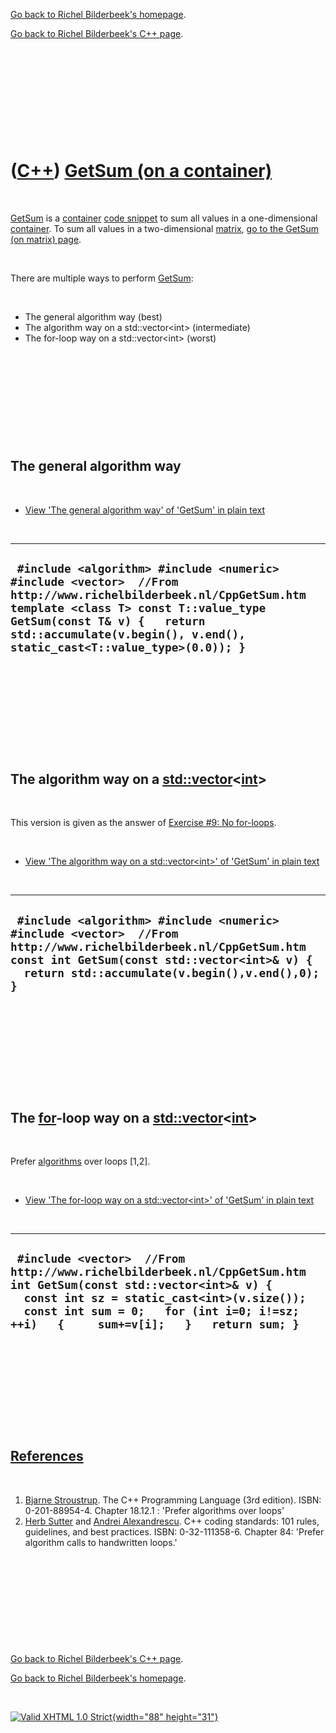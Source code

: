 [Go back to Richel Bilderbeek's homepage](index.htm).

[Go back to Richel Bilderbeek's C++ page](Cpp.htm).

 

 

 

 

 

([C++](Cpp.htm)) [GetSum (on a container)](CppGetSum.htm)
=========================================================

 

[GetSum](CppGetSum.htm) is a [container](CppContainer.htm) [code
snippet](CppCodeSnippets.htm) to sum all values in a one-dimensional
[container](CppContainer.htm). To sum all values in a two-dimensional
[matrix](CppMatrix.htm), [go to the GetSum (on matrix)
page](CppGetSumMatrix.htm).

 

There are multiple ways to perform [GetSum](CppGetSum.htm):

 

-   The general algorithm way (best)
-   The algorithm way on a std::vector&lt;int&gt; (intermediate)
-   The for-loop way on a std::vector&lt;int&gt; (worst)

 

 

 

 

 

The general algorithm way
-------------------------

 

-   [View 'The general algorithm way' of 'GetSum' in plain
    text](CppGetSumGenAlgo.txt)

 

  ----------------------------------------------------------------------------------------------------------------------------------------------------------------------------------------------------------------------------------------------------------------
  ` #include <algorithm> #include <numeric> #include <vector>  //From http://www.richelbilderbeek.nl/CppGetSum.htm template <class T> const T::value_type GetSum(const T& v) {   return std::accumulate(v.begin(), v.end(), static_cast<T::value_type>(0.0)); }`
  ----------------------------------------------------------------------------------------------------------------------------------------------------------------------------------------------------------------------------------------------------------------

 

 

 

 

 

The algorithm way on a [std::vector](CppVector.htm)&lt;[int](CppInt.htm)&gt;
----------------------------------------------------------------------------

 

This version is given as the answer of [Exercise \#9: No
for-loops](CppExerciseNoForLoops.htm).

 

-   [View 'The algorithm way on a std::vector&lt;int&gt;' of 'GetSum' in
    plain text](CppGetSumAlgoVector.txt)

 

  ------------------------------------------------------------------------------------------------------------------------------------------------------------------------------------------------------------------
  ` #include <algorithm> #include <numeric> #include <vector>  //From http://www.richelbilderbeek.nl/CppGetSum.htm const int GetSum(const std::vector<int>& v) {   return std::accumulate(v.begin(),v.end(),0); }`
  ------------------------------------------------------------------------------------------------------------------------------------------------------------------------------------------------------------------

 

 

 

 

 

The [for](CppFor.htm)-loop way on a [std::vector](CppVector.htm)&lt;[int](CppInt.htm)&gt;
-----------------------------------------------------------------------------------------

 

Prefer [algorithms](CppAlgorithm.htm) over loops \[1,2\].

 

-   [View 'The for-loop way on a std::vector&lt;int&gt;' of 'GetSum' in
    plain text](CppGetSumForVector.txt)

 

  --------------------------------------------------------------------------------------------------------------------------------------------------------------------------------------------------------------------------------------------------------
  ` #include <vector>  //From http://www.richelbilderbeek.nl/CppGetSum.htm int GetSum(const std::vector<int>& v) {   const int sz = static_cast<int>(v.size());   const int sum = 0;   for (int i=0; i!=sz; ++i)   {     sum+=v[i];   }   return sum; }`
  --------------------------------------------------------------------------------------------------------------------------------------------------------------------------------------------------------------------------------------------------------

 

 

 

 

 

[References](CppReferences.htm)
-------------------------------

 

1.  [Bjarne Stroustrup](CppBjarneStroustrup.htm). The C++ Programming
    Language (3rd edition). ISBN: 0-201-88954-4. Chapter 18.12.1 :
    'Prefer algorithms over loops'
2.  [Herb Sutter](CppHerbSutter.htm) and [Andrei
    Alexandrescu](CppAndreiAlexandrescu.htm). C++ coding standards: 101
    rules, guidelines, and best practices. ISBN: 0-32-111358-6. Chapter
    84: 'Prefer algorithm calls to handwritten loops.'

 

 

 

 

 

[Go back to Richel Bilderbeek's C++ page](Cpp.htm).

[Go back to Richel Bilderbeek's homepage](index.htm).

 

[![Valid XHTML 1.0 Strict](valid-xhtml10.png){width="88"
height="31"}](http://validator.w3.org/check?uri=referer)
